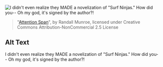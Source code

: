 ![I didn't even realize they MADE a novelization of "Surf Ninjas." How did you-- Oh my god, it's signed by the author?!](https://imgs.xkcd.com/comics/attention_span.png)
> "[Attention Span](https://xkcd.com/2005/)", by Randall Munroe, licensed under Creative Commons Attribution-NonCommercial 2.5 License

## Alt Text
I didn't even realize they MADE a novelization of "Surf Ninjas." How did you-- Oh my god, it's signed by the author?!
